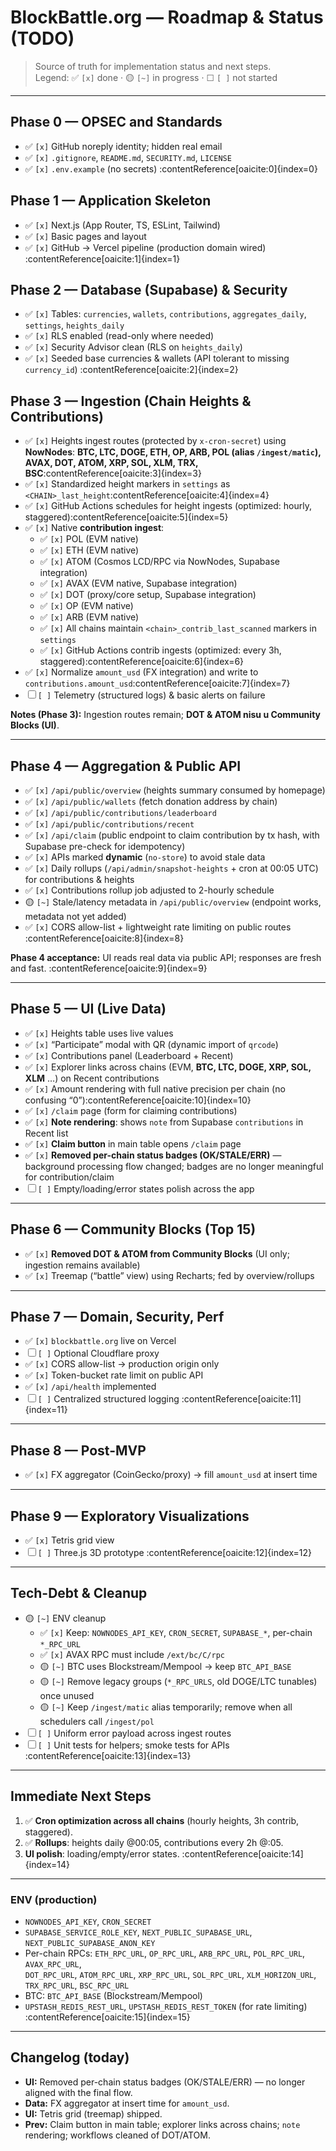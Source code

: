 # BlockBattle.org — Roadmap & Status (TODO)

> Source of truth for implementation status and next steps.  
> Legend: ✅ `[x]` done · 🟡 `[~]` in progress · ☐ `[ ]` not started

---

## Phase 0 — OPSEC and Standards
- ✅ `[x]` GitHub noreply identity; hidden real email
- ✅ `[x]` `.gitignore`, `README.md`, `SECURITY.md`, `LICENSE`
- ✅ `[x]` `.env.example` (no secrets) :contentReference[oaicite:0]{index=0}

## Phase 1 — Application Skeleton
- ✅ `[x]` Next.js (App Router, TS, ESLint, Tailwind)
- ✅ `[x]` Basic pages and layout
- ✅ `[x]` GitHub → Vercel pipeline (production domain wired) :contentReference[oaicite:1]{index=1}

## Phase 2 — Database (Supabase) & Security
- ✅ `[x]` Tables: `currencies`, `wallets`, `contributions`, `aggregates_daily`, `settings`, `heights_daily`
- ✅ `[x]` RLS enabled (read-only where needed)
- ✅ `[x]` Security Advisor clean (RLS on `heights_daily`)
- ✅ `[x]` Seeded base currencies & wallets (API tolerant to missing `currency_id`) :contentReference[oaicite:2]{index=2}

## Phase 3 — Ingestion (Chain Heights & Contributions)
- ✅ `[x]` Heights ingest routes (protected by `x-cron-secret`) using **NowNodes**:
  **BTC, LTC, DOGE, ETH, OP, ARB, POL (alias `/ingest/matic`), AVAX, DOT, ATOM, XRP, SOL, XLM, TRX, BSC**:contentReference[oaicite:3]{index=3}
- ✅ `[x]` Standardized height markers in `settings` as `<CHAIN>_last_height`:contentReference[oaicite:4]{index=4}
- ✅ `[x]` GitHub Actions schedules for height ingests (optimized: hourly, staggered):contentReference[oaicite:5]{index=5}
- ✅ `[x]` Native **contribution ingest**:
  - ✅ `[x]` POL (EVM native)
  - ✅ `[x]` ETH (EVM native)
  - ✅ `[x]` ATOM (Cosmos LCD/RPC via NowNodes, Supabase integration)
  - ✅ `[x]` AVAX (EVM native, Supabase integration)
  - ✅ `[x]` DOT (proxy/core setup, Supabase integration)
  - ✅ `[x]` OP (EVM native)
  - ✅ `[x]` ARB (EVM native)
  - ✅ `[x]` All chains maintain `<chain>_contrib_last_scanned` markers in `settings`
  - ✅ `[x]` GitHub Actions contrib ingests (optimized: every 3h, staggered):contentReference[oaicite:6]{index=6}
- ✅ `[x]` Normalize `amount_usd` (FX integration) and write to `contributions.amount_usd`:contentReference[oaicite:7]{index=7}
- ☐ `[ ]` Telemetry (structured logs) & basic alerts on failure

**Notes (Phase 3):** Ingestion routes remain; **DOT & ATOM nisu u Community Blocks (UI)**.

---

## Phase 4 — Aggregation & Public API
- ✅ `[x]` `/api/public/overview` (heights summary consumed by homepage)
- ✅ `[x]` `/api/public/wallets` (fetch donation address by chain)
- ✅ `[x]` `/api/public/contributions/leaderboard`
- ✅ `[x]` `/api/public/contributions/recent`
- ✅ `[x]` `/api/claim` (public endpoint to claim contribution by tx hash, with Supabase pre-check for idempotency)
- ✅ `[x]` APIs marked **dynamic** (`no-store`) to avoid stale data
- ✅ `[x]` Daily rollups (`/api/admin/snapshot-heights` + cron at 00:05 UTC) for contributions & heights
- ✅ `[x]` Contributions rollup job adjusted to 2-hourly schedule
- 🟡 `[~]` Stale/latency metadata in `/api/public/overview` (endpoint works, metadata not yet added)
- ✅ `[x]` CORS allow-list + lightweight rate limiting on public routes :contentReference[oaicite:8]{index=8}

**Phase 4 acceptance:** UI reads real data via public API; responses are fresh and fast. :contentReference[oaicite:9]{index=9}

---

## Phase 5 — UI (Live Data)
- ✅ `[x]` Heights table uses live values
- ✅ `[x]` “Participate” modal with QR (dynamic import of `qrcode`)
- ✅ `[x]` Contributions panel (Leaderboard + Recent)
- ✅ `[x]` Explorer links across chains (EVM, **BTC, LTC, DOGE, XRP, SOL, XLM** …) on Recent contributions
- ✅ `[x]` Amount rendering with full native precision per chain (no confusing “0”):contentReference[oaicite:10]{index=10}
- ✅ `[x]` `/claim` page (form for claiming contributions)
- ✅ `[x]` **Note rendering**: shows `note` from Supabase `contributions` in Recent list
- ✅ `[x]` **Claim button** in main table opens `/claim` page
- ✅ `[x]` **Removed per-chain status badges (OK/STALE/ERR)** — background processing flow changed; badges are no longer meaningful for contribution/claim
- ☐ `[ ]` Empty/loading/error states polish across the app

---

## Phase 6 — Community Blocks (Top 15)
- ✅ `[x]` **Removed DOT & ATOM from Community Blocks** (UI only; ingestion remains available)
- ✅ `[x]` Treemap (“battle” view) using Recharts; fed by overview/rollups

---

## Phase 7 — Domain, Security, Perf
- ✅ `[x]` `blockbattle.org` live on Vercel
- ☐ `[ ]` Optional Cloudflare proxy
- ✅ `[x]` CORS allow-list → production origin only
- ✅ `[x]` Token-bucket rate limit on public API
- ✅ `[x]` `/api/health` implemented
- ☐ `[ ]` Centralized structured logging :contentReference[oaicite:11]{index=11}

---

## Phase 8 — Post-MVP
- ✅ `[x]` FX aggregator (CoinGecko/proxy) → fill `amount_usd` at insert time

---

## Phase 9 — Exploratory Visualizations
- ✅ `[x]` Tetris grid view
- ☐ `[ ]` Three.js 3D prototype :contentReference[oaicite:12]{index=12}

---

## Tech-Debt & Cleanup
- 🟡 `[~]` ENV cleanup
  - ✅ `[x]` Keep: `NOWNODES_API_KEY`, `CRON_SECRET`, `SUPABASE_*`, per-chain `*_RPC_URL`
  - ✅ `[x]` AVAX RPC must include `/ext/bc/C/rpc`
  - 🟡 `[~]` BTC uses Blockstream/Mempool → keep `BTC_API_BASE`
  - 🟡 `[~]` Remove legacy groups (`*_RPC_URLS`, old DOGE/LTC tunables) once unused
  - 🟡 `[~]` Keep `/ingest/matic` alias temporarily; remove when all schedulers call `/ingest/pol`
- ☐ `[ ]` Uniform error payload across ingest routes
- ☐ `[ ]` Unit tests for helpers; smoke tests for APIs :contentReference[oaicite:13]{index=13}

---

## Immediate Next Steps
1. ✅ **Cron optimization across all chains** (hourly heights, 3h contrib, staggered).  
2. ✅ **Rollups**: heights daily @00:05, contributions every 2h @:05.  
3. **UI polish**: loading/empty/error states. :contentReference[oaicite:14]{index=14}

---

### ENV (production)
- `NOWNODES_API_KEY`, `CRON_SECRET`
- `SUPABASE_SERVICE_ROLE_KEY`, `NEXT_PUBLIC_SUPABASE_URL`, `NEXT_PUBLIC_SUPABASE_ANON_KEY`
- Per-chain RPCs: `ETH_RPC_URL`, `OP_RPC_URL`, `ARB_RPC_URL`, `POL_RPC_URL`, `AVAX_RPC_URL`,  
  `DOT_RPC_URL`, `ATOM_RPC_URL`, `XRP_RPC_URL`, `SOL_RPC_URL`, `XLM_HORIZON_URL`, `TRX_RPC_URL`, `BSC_RPC_URL`
- BTC: `BTC_API_BASE` (Blockstream/Mempool)
- `UPSTASH_REDIS_REST_URL`, `UPSTASH_REDIS_REST_TOKEN` (for rate limiting) :contentReference[oaicite:15]{index=15}

---

## Changelog (today)
- **UI:** Removed per-chain status badges (OK/STALE/ERR) — no longer aligned with the final flow.  
- **Data:** FX aggregator at insert time for `amount_usd`.  
- **UI:** Tetris grid (treemap) shipped.  
- **Prev:** Claim button in main table; explorer links across chains; `note` rendering; workflows cleaned of DOT/ATOM.  

